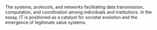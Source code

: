 The systems, protocols, and networks facilitating data transmission, computation, and coordination among individuals and institutions. In the essay, IT is positioned as a catalyst for societal evolution and the emergence of legitimate value systems.